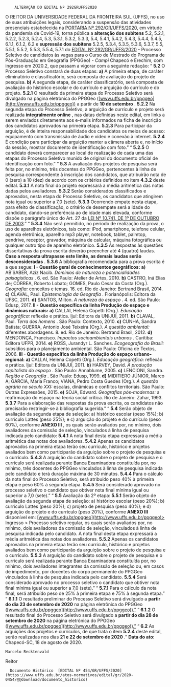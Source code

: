         ALTERAÇÃO DO EDITAL Nº 292GRUFFS2020  

 O REITOR DA UNIVERSIDADE FEDERAL DA FRONTEIRA SUL (UFFS), no uso de suas atribuições legais, considerando a suspensão das atividades presenciais estabelecida na [PORTARIA Nº 292/GR/UFFS/2020](https://www.uffs.edu.br/atos-normativos/portaria/gr/2020-0292), em virtude da pandemia de Covid-19, torna pública a **alteração dos subitens** 5.2, 5.2.1, 5.2.2, 5.2.3, 5.2.4, 5.3, 5.3.1, 5.3.2, 5.3.3, 5.4, 5.4.1, 5.4.2, 5.4.3, 5.4.4, 5.4.5, 6.1.1, 6.1.2, 6.2 e **supressão dos subitens**  5.2.5, 5.3.4, 5.3.5, 5.3.6, 5.3.7, 5.5, 5.5.1, 5.5.2, 5.5.3, 5.5.4, 5.7.1 do [EDITAL Nº 292/GR/UFFS/2020](https://www.uffs.edu.br/atos-normativos/edital/gr/2020-0292) - Processo Seletivo de candidatos às vagas para o Curso de Mestrado do Programa de Pós-Graduação em Geografia (PPGGeo) - *Campi*  Chapecó e Erechim, com ingresso em 2020.2, que passam a vigorar com a seguinte redação: “ **5.2** O Processo Seletivo constará de duas etapas: **a)**  A primeira etapa, de caráter eliminatório e classificatório, será composta de avaliação do projeto de pesquisa. **b)**  A segunda etapa, de caráter classificatório, será composta de avaliação do histórico escolar e do currículo e arguição do currículo e do projeto. **5.2.1**  O resultado da primeira etapa do Processo Seletivo será divulgado na página eletrônica do PPGGeo ([www.uffs.edu.br/ppggeo](http://www.uffs.edu.br/ppggeo)) a partir de **10 de setembro** . **5.2.2**  Na segunda etapa do Processo Seletivo, a arguição de currículo e projeto será realizada **integralmente online** , nas datas definidas neste edital, em links a serem enviados diretamente aos e-mails informados na ficha de inscrição dos candidatos aprovados na primeira etapa. **5.2.3**  Para participar da arguição, é de inteira responsabilidade dos candidatos os meios de acesso: equipamento com transmissão de áudio e vídeo e conexão à internet. **5.2.4**  É condição para participar da arguição manter a câmera aberta e, no início da sessão, mostrar documento de identificação com foto.”   “ **5.2.5**  O candidato deverá comparecer ao local de realização de cada uma das etapas do Processo Seletivo munido de original do documento oficial de identificação com foto.”   “ **5.3** A avaliação dos projetos de pesquisa será feita por, no mínimo, três docentes do PPGGeo, pertencentes à linha de pesquisa correspondente à inscrição dos candidatos, que atribuirão nota de 0 (zero) a 10 (dez) de acordo com os critérios definidos no item **4.3.2** deste edital. **5.3.1**  A nota final do projeto expressará a média aritmética das notas dadas pelos avaliadores. **5.3.2**  Serão considerados classificados e aprovados, nesta etapa do Processo Seletivo, os candidatos que atingirem nota igual ou superior a 7,0 (sete). **5.3.3**  Ocorrendo empate nesta etapa, para efeito de classificação, o critério de desempate será a idade do candidato, dando-se preferência ao de idade mais elevada, conforme dispõe o parágrafo único do Art. 27 da [LEI Nº 10.741, DE 1º DE OUTUBRO DE 2003](http://www.planalto.gov.br/ccivil_03/leis/2003/l10.741.htm).”   “ **5.3.4**  Não será permitido, no período de realização da prova, o uso de aparelhos eletrônicos, tais como: iPod, smartphone, telefone celular, agenda eletrônica, aparelho mp3 player, notebook, tablet, palmtop, pendrive, receptor, gravador, máquina de calcular, máquina fotográfica ou qualquer outro tipo de aparelho eletrônico. **5.3.5**  As respostas às questões dissertativas da prova escrita deverão preencher até 4 (quatro) laudas. **Caso a resposta ultrapasse este limite, as demais laudas serão desconsideradas** . **5.3.6**  A bibliografia recomendada para a prova escrita é a que segue: **I - Questão geral de conhecimentos geográficos:** **a)**  AB’SABER, Aziz Nacib. *Domínios de natureza e potencialidades paisagísticas* . 6. ed. São Paulo: Atelier de Artes, 2010. **b)**  CASTRO, Iná Elias de; CORREA, Roberto Lobato; GOMES, Paulo Cesar da Costa (Org.). *Geografia:* conceitos e temas. 16. ed. Rio de Janeiro: Bertrand Brasil, 2014. **c)**  CLAVAL, Paul. *Epistemologia da Geografia* . Florianópolis: Editora da UFSC, 2011. **d)**  SANTOS, Milton. *A natureza do espaço* . 4. ed. São Paulo: Edusp, 2017. **II - Questão específica da linha Produção do espaço e dinâmicas naturais:** **a)**  CALLAI, Helena Copetti (Org.). *Educação geográfica:*  reflexão e prática. Ijuí: Editora da UNIJUÍ, 2011. **b)**  CLAVAL, Paul. *Terra dos homens* . São Paulo: Contexto, 2010. **c)**  CUNHA, Sandra Batista; GUERRA, Antonio José Teixeira (Org.). *A questão ambiental:* diferentes abordagens. 8. ed. Rio de Janeiro: Bertrand Brasil, 2012. **d)**  MENDONÇA, Francisco. *Impactos socioambientais urbanos* . Curitiba: Editora UFPR, 2014. **e)**  ROSS, Jurandyr L. Sanches. *Ecogeografia do Brasil:* subsídios para o planejamento ambiental. São Paulo: Oficina de Textos, 2006. **III - Questão específica da linha Produção do espaço urbano-regional:** **a)**  CALLAI, Helena Copetti (Org.). *Educação geográfica:*  reflexão e prática. Ijuí: Editora da UNIJUÍ, 2011. **b)**  HARVEY, David. *A produção capitalista do espaço* . São Paulo: Annablume, 2005. **c)**  LENCIONI, Sandra. *Região e Geografia* . São Paulo: Edusp, 1999. **d)**  MIDITIERO JÚNIOR, Marco A; GARCIA, Maria Franco; VIANA, Pedro Costa Guedes (Org.). *A questão agrária no século XXI:* escalas, dinâmicas e conflitos territoriais. São Paulo: Outras Expressões, 2015. **e)**  SOJA, Edward. *Geografias pós-modernas:* a reafirmação do espaço na teoria social crítica. Rio de Janeiro: Zahar, 1993. **5.3.7**  Para a elaboração das respostas da prova escrita, os candidatos não precisarão restringir-se à bibliografia sugerida.”   “ **5.4** Serão objeto de avaliação da segunda etapa de seleção: a) histórico escolar (peso 15%); b) currículo Lattes (peso 25%); e c) arguição do projeto e do currículo (peso 60%), conforme **ANEXO III** , os quais serão avaliados por, no mínimo, dois avaliadores da comissão de seleção, vinculados à linha de pesquisa indicada pelo candidato: **5.4.1**  A nota final desta etapa expressará a média aritmética das notas dos avaliadores. **5.4.2**  Apenas os candidatos aprovados na primeira etapa terão seu currículo, histórico e projetos avaliados bem como participarão da arguição sobre o projeto de pesquisa e o currículo. **5.4.3**  A arguição do candidato sobre o projeto de pesquisa e o currículo será realizada perante Banca Examinadora constituída por, no mínimo, três docentes do PPGGeo vinculados à linha de pesquisa indicada pelo candidato e terá duração máxima de 30 minutos. **5.4.4**  Para o cálculo da nota final do Processo Seletivo, será atribuído peso 40% à primeira etapa e peso 60% à segunda etapa. **5.4.5**  Será considerado aprovado no processo seletivo o candidato que obtiver nota final mínima igual ou superior a 7,0 (sete).”   “ **5.5**  Avaliação da 2º etapa: **5.5.1**  Serão objeto de avaliação da segunda etapa de seleção: a) histórico escolar (peso 20%); b) currículo Lattes (peso 20%); c) projeto de pesquisa (peso 40%); e d) arguição do projeto e do currículo (peso 20%), conforme **ANEXO III**  disponível em: [www.uffs.edu.br/ppggeo](http://www.uffs.edu.br/ppggeo)> Ingresso > Processo seletivo regular, os quais serão avaliados por, no mínimo, dois avaliadores da comissão de seleção, vinculados à linha de pesquisa indicada pelo candidato. A nota final desta etapa expressará a média aritmética das notas dos avaliadores. **5.5.2**  Apenas os candidatos aprovados na primeira etapa terão seu currículo, histórico e projetos avaliados bem como participarão da arguição sobre o projeto de pesquisa e o currículo. **5.5.3**  A arguição do candidato sobre o projeto de pesquisa e o currículo será realizada perante Banca Examinadora constituída por, no mínimo, dois avaliadores integrantes da comissão de seleção ou, em casos de impedimento, por docentes do corpo permanente do PPGGeo vinculados à linha de pesquisa indicada pelo candidato. **5.5.4**  Será considerado aprovado no processo seletivo o candidato que obtiver nota final mínima igual ou superior a 7,0 (sete).”   “ **5.7.1**  Para o cálculo da nota final, será atribuído peso de 25% à primeira etapa e 75% à segunda etapa.”   “ **6.1.1** O resultado preliminar do Processo Seletivo será divulgado a **partir do dia 23 de setembro de 2020** na página eletrônica do PPGGeo ([www.uffs.edu.br/ppggeo](http://www.uffs.edu.br/ppggeo)).”   “ **6.1.2** O resultado final do Processo Seletivo será divulgado a **partir do dia 28 de setembro de 2020** na página eletrônica do PPGGeo ([www.uffs.edu.br/ppggeo](http://www.uffs.edu.br/ppggeo)).”   “ **6.2**  As arguições dos projetos e currículos, de que trata o item **5.2.4** deste edital, serão realizadas nos dias **21 e 22 de setembro de 2020** .”        **Data do ato:** Chapecó-SC, 18 de agosto de 2020.   
 

    Marcelo Recktenvald   
 Reitor 

      Documento Histórico  [EDITAL Nº 454/GR/UFFS/2020](https://www.uffs.edu.br/atos-normativos/edital/gr/2020-0454/@@download/documento_historico)     
      